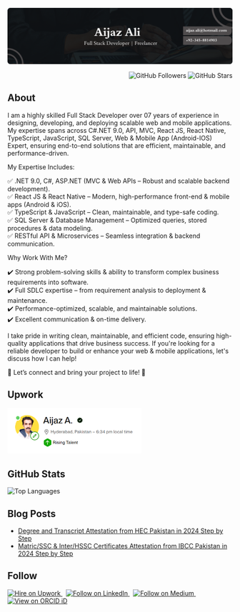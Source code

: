 ![Header](https://github.com/aijazbinqasim/aijazbinqasim/blob/main/final.png?raw=true)

<p align="right">
  <img src="https://img.shields.io/github/followers/aijazbinqasim?label=Follow&style=social" alt="GitHub Followers" />
  <img src="https://img.shields.io/github/stars/aijazbinqasim?label=Stars" alt="GitHub Stars" />
</p>

## About

<p>I am a highly skilled Full Stack Developer over 07 years of experience in designing, developing, and deploying scalable web and mobile applications. My expertise spans across C#.NET 9.0, API, MVC, React JS, React Native, TypeScript, JavaScript, SQL Server, Web & Mobile App (Android-IOS) Expert, ensuring end-to-end solutions that are efficient, maintainable, and performance-driven.</p>

My Expertise Includes:<br/>

✅ .NET 9.0, C#, ASP.NET (MVC & Web APIs – Robust and scalable backend development). <br/>
✅ React JS & React Native – Modern, high-performance front-end & mobile apps (Android & iOS).<br/>
✅ TypeScript & JavaScript – Clean, maintainable, and type-safe coding.<br/>
✅ SQL Server & Database Management – Optimized queries, stored procedures & data modeling.<br/>
✅ RESTful API & Microservices – Seamless integration & backend communication.<br/>

Why Work With Me?<br/>

✔️ Strong problem-solving skills & ability to transform complex business requirements into software.<br/>
✔️ Full SDLC expertise – from requirement analysis to deployment & maintenance.<br/>
✔️ Performance-optimized, scalable, and maintainable solutions.<br/>
✔️ Excellent communication & on-time delivery.<br/>

<p>I take pride in writing clean, maintainable, and efficient code, ensuring high-quality applications that drive business success. If you're looking for a reliable developer to build or enhance your web & mobile applications, let's discuss how I can help!</p>

📩 Let’s connect and bring your project to life! 🚀

  ## Upwork
  <p align="left">
    <img src="https://github.com/aijazbinqasim/aijazbinqasim/blob/main/up-badge.png?raw=true" alt="Upwork Badge" width="300" />
  </p>

  ## GitHub Stats
 <p align="left">
   <img src="https://github-readme-stats.vercel.app/api/top-langs/?username=aijazbinqasim&layout=compact&theme=highcontrast" alt="Top Languages" />
 </p>

## Blog Posts
<!-- BLOG-POST-LIST:START -->
- [Degree and Transcript Attestation from HEC Pakistan in 2024 Step by Step](https://medium.com/@aijazwrites/degree-and-transcript-attestation-from-hec-pakistan-in-2024-step-by-step-fe42ffc7d654?source=rss-76e2edb5216a------2)
- [Matric/SSC &amp; Inter/HSSC Certificates Attestation from IBCC Pakistan in 2024 Step by Step](https://medium.com/@aijazwrites/matric-ssc-and-inter-hssc-certificates-attestation-from-ibcc-pakistan-in-2024-step-by-step-607278243c6d?source=rss-76e2edb5216a------2)
<!-- BLOG-POST-LIST:END -->

## Follow
<p align="left">
  <a href="https://www.upwork.com/freelancers/~01943fc50d07040467?mp_source=share" title="Hire on Upwork">
    <img src="https://img.shields.io/badge/UpWork-6FDA44?style=for-the-badge&logo=Upwork&logoColor=white" alt="Hire on Upwork"/>
</a>&nbsp;
<a href="https://www.linkedin.com/comm/mynetwork/discovery-see-all?usecase=PEOPLE_FOLLOWS&followMember=aijazbinqasim" title="Follow on LinkedIn">
   <img src="https://img.shields.io/badge/LinkedIn-0077B5?style=for-the-badge&logo=linkedin&logoColor=white" alt="Follow on LinkedIn"/>
</a>&nbsp;
<a href="https://medium.com/@aijazwrites/" title="Follow on Medium">
  <img src="https://img.shields.io/badge/Medium-12100E?style=for-the-badge&logo=medium&logoColor=white" alt="Follow on Medium" />
</a>&nbsp;
  <a
     id="cy-effective-orcid-url"
     class="underline"
     title="View on ORCID iD"
     href="https://orcid.org/0009-0005-4690-6187"
     target="orcid.widget"
     rel="me noopener noreferrer">
     <img
        src="https://img.shields.io/badge/orcid-A6CE39?style=for-the-badge&logo=orcid&logoColor=white" alt="View on ORCID iD"/>
    </a>
</p>

